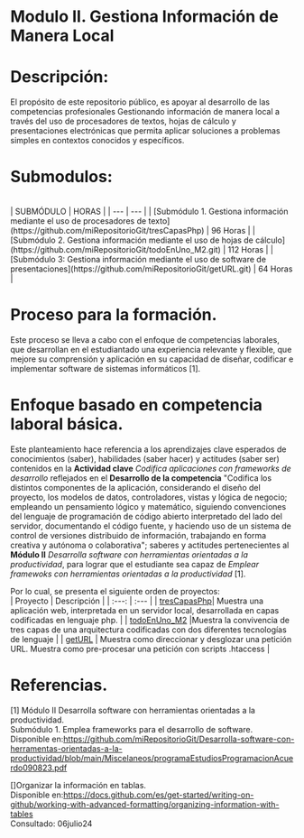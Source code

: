 # Modulo II. Gestiona Información de Manera Local
	
# Descripción:
El propósito de este repositorio público, es apoyar al desarrollo de las competencias  profesionales Gestionando información de manera local a través 
del uso de procesadores de textos, hojas de cálculo y presentaciones electrónicas que permita aplicar soluciones a problemas simples en contextos conocidos y específicos.
	
# Submodulos:

</br>
| SUBMÓDULO | HORAS |
| --- | --- |
| [Submódulo 1. Gestiona información mediante el uso de procesadores de texto](https://github.com/miRepositorioGit/tresCapasPhp) | 96 Horas |
| [Submódulo 2. Gestiona información mediante el uso de hojas de cálculo](https://github.com/miRepositorioGit/todoEnUno_M2.git) | 112 Horas |
| [Submódulo 3: Gestiona información mediante el uso de software de presentaciones](https://github.com/miRepositorioGit/getURL.git) | 64 Horas |
</br>


# Proceso para la formación. 
Este  proceso se lleva a cabo con el enfoque de competencias laborales, que desarrollan en el estudiantado 
una experiencia relevante y flexible, que mejore su comprensión y aplicación en su capacidad de diseñar, codificar e implementar 
software de sistemas informáticos [1]. 
 

# Enfoque basado en competencia laboral básica. 
Este planteamiento hace referencia a los aprendizajes clave esperados de conocimientos (saber), habilidades (saber hacer) y actitudes (saber ser)
contenidos en la **Actividad clave** _Codifica aplicaciones con frameworks de desarrollo_ reflejados en el **Desarrollo de la competencia** 
"Codifica los distintos componentes de la aplicación, considerando el diseño del proyecto, los modelos de 
datos, controladores, vistas y lógica de negocio; empleando un pensamiento lógico y matemático,
siguiendo convenciones del lenguaje de programación  de código abierto interpretado del lado del servidor,  documentando el código fuente, 
y haciendo uso de un sistema de control de versiones distribuido de información, trabajando en forma creativa y 
autónoma o colaborativa"; saberes y actitudes pertenecientes al **Módulo II** _Desarrolla software con herramientas orientadas a la productividad_, 
para lograr que el estudiante sea capaz de _Emplear framewoks con herramientas orientadas a la productividad_ [1].

Por lo cual, se presenta el siguiente orden de proyectos:
</br>
| Proyecto | Descripción |
| :---: | :--- |
| [tresCapasPhp](https://github.com/miRepositorioGit/tresCapasPhp)| Muestra una aplicación web, interpretada en un servidor local, desarrollada en capas codificadas en lenguaje php. |
| [todoEnUno_M2](https://github.com/miRepositorioGit/todoEnUno_M2.git) |Muestra la convivencia de tres capas de una arquitectura codificadas con dos diferentes tecnologías de lenguaje |
| [getURL](https://github.com/miRepositorioGit/getURL.git) | Muestra como direccionar y desglozar una petición URL. Muestra como pre-procesar una petición con scripts .htaccess |
</br>

# Referencias.
[1] Módulo II Desarrolla software con herramientas orientadas a la productividad.</br>
Submódulo 1. Emplea frameworks para el desarrollo de software. </br>
Disponible en:https://github.com/miRepositorioGit/Desarrolla-software-con-herramentas-orientadas-a-la-productividad/blob/main/Miscelaneos/programaEstudiosProgramacionAcuerdo090823.pdf </br>

[]Organizar la información en tablas. </br>
Disponible en:https://docs.github.com/es/get-started/writing-on-github/working-with-advanced-formatting/organizing-information-with-tables </br>
Consultado: 06julio24 </br>


